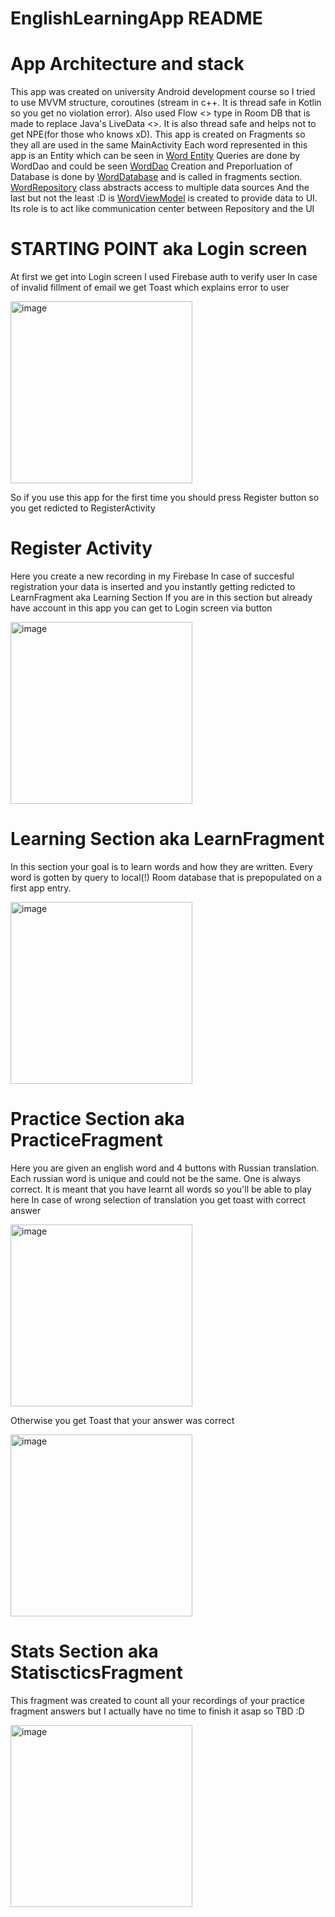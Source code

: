 # EnglishLearningApp README

# App Architecture and stack
This app was created on university Android development course so I tried to use MVVM structure, coroutines (stream in c++. It is thread safe in Kotlin so you get no violation error).
Also used Flow <> type in Room DB that is made to replace Java's LiveData <>. It is also thread safe and helps not to get NPE(for those who knows xD).
This app is created on Fragments so they all are used in the same MainActivity
Each word represented in this app is an Entity which can be seen in [Word Entity](app/src/main/java/com/englishlearningapp/data/Word.kt)
Queries are done by WordDao and could be seen [WordDao](app/src/main/java/com/englishlearningapp/data/WordDao.kt)
Creation and Preporluation of Database is done by [WordDatabase](app/src/main/java/com/englishlearningapp/data/WordDatabase.kt) and is called in fragments section.
[WordRepository](app/src/main/java/com/englishlearningapp/data/WordRepository.kt) class abstracts access to multiple data sources 
And the last but not the least :D is [WordViewModel](app/src/main/java/com/englishlearningapp/data/WordViewModel.kt) is created to provide data to UI. Its role is to act like communication center between Repository and the UI

# STARTING POINT aka Login screen
At first we get into Login screen
I used Firebase auth to verify user
In case of invalid fillment of email we get Toast which explains error to user

<img width="291" alt="image" src="https://user-images.githubusercontent.com/61650907/168495313-d8728589-a91c-45a7-98ab-fb35957d4bdb.jpg">

So if you use this app for the first time you should press Register button so you get redicted to RegisterActivity

# Register Activity
Here you create a new recording in my Firebase
In case of succesful registration your data is inserted and you instantly getting redicted to LearnFragment aka Learning Section
If you are in this section but already have account in this app you can get to Login screen via button

<img width="291" alt="image" src="https://user-images.githubusercontent.com/61650907/168495320-a691681b-60da-4eca-89eb-6dcb4595df87.jpg">

# Learning Section aka LearnFragment
In this section your goal is to learn words and how they are written. Every word is gotten by query to local(!) Room database that is prepopulated on a first app entry.

<img width="291" alt="image" src="https://user-images.githubusercontent.com/61650907/168495330-d2a1f1a4-654f-4b06-8c15-f1af1f7a1015.jpg">

# Practice Section aka PracticeFragment
Here you are given an english word and 4 buttons with Russian translation. Each russian word is unique and could not be the same. One is always correct. It is meant that you have learnt all words so you'll be able to play here
In case of wrong selection of translation you get toast with correct answer 

<img width="291" alt="image" src="https://user-images.githubusercontent.com/61650907/168495335-d0db6eff-ee04-44df-97ab-53a8c87d8248.jpg">

Otherwise you get Toast that your answer was correct

<img width="291" alt="image" src="https://user-images.githubusercontent.com/61650907/168495341-8034e438-db21-47ab-8700-670720e3c0ac.jpg">
  
# Stats Section aka StatiscticsFragment
This fragment was created to count all your recordings of your practice fragment answers but I actually have no time to finish it asap so TBD :D

<img width="291" alt="image" src="https://user-images.githubusercontent.com/61650907/168495351-4c320998-9ee1-4524-b314-89d7770f5111.jpg">
